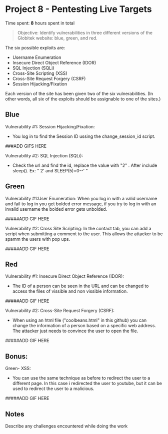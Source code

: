 # Project 8 - Pentesting Live Targets

Time spent: **8** hours spent in total

> Objective: Identify vulnerabilities in three different versions of the Globitek website: blue, green, and red.

The six possible exploits are:
* Username Enumeration
* Insecure Direct Object Reference (IDOR)
* SQL Injection (SQLi)
* Cross-Site Scripting (XSS)
* Cross-Site Request Forgery (CSRF)
* Session Hijacking/Fixation

Each version of the site has been given two of the six vulnerabilities. (In other words, all six of the exploits should be assignable to one of the sites.)

## Blue

Vulnerability #1: Session Hijacking/Fixation:  
* You log in to find the Session ID ussing the change_session_id script.

###ADD GIFS HERE

Vulnerability #2: SQL Injection (SQLi): 
* Check the url and find the id, replace the value with "2" . After include sleep(). Ex: " 2' and SLEEP(5)=0--' "

## Green

Vulnerability #1:User Enumeration: When you log in with a valid username and fail to log in you get bolded error message, if you try to log in with an invalid username the bolded error gets unbolded.

#####ADD GIF HERE

Vulnerability #2: Cross Site Scripting: In the contact tab, you can add a script when submitting a comment to the user. This allows the attacker to be spamm the users with pop ups.

#####ADD GIF HERE


## Red

Vulnerability #1: Insecure Direct Object Reference (IDOR):
* The ID of a person can be seen in the URL and can be changed to access the files of vissible and non vissible information.

#####ADD GIF HERE

Vulnerability #2: Cross-Site Request Forgery (CSRF): 
* When using an html file ("coolbeans.html" in this github)  you can change the information of a person based on a specific web address. The attacker just needs to convince the user to open the file.

#####ADD GIF HERE

## Bonus: 
Green- XSS: 
* You can use the same technique as before to redirect the user to a different page. In this case i redirected the user to youtube, but it can be used to redirect the user to a malicious. 


#####ADD GIF HERE


## Notes

Describe any challenges encountered while doing the work
